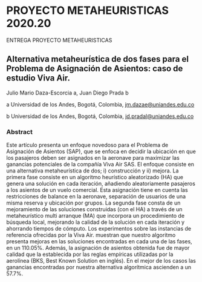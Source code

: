 # PROYECTO METAHEURISTICAS 2020.20
ENTREGA PROYECTO METAHEURISTICAS

## Alternativa metaheurística de dos fases para el Problema de Asignación de Asientos: caso de estudio Viva Air.

Julio Mario Daza-Escorcia a, Juan Diego Prada b

a Universidad de los Andes, Bogotá, Colombia, jm.dazae@uniandes.edu.co

b Universidad de los Andes, Bogotá, Colombia, jd.pradal@uniandes.edu.co 


### Abstract
Este artículo presenta un enfoque novedoso para el Problema de Asignación de Asientos (SAP), que se enfoca en decidir la ubicación en que los pasajeros deben ser asignados en la aeronave para maximizar las ganancias potenciales de la compañía Viva Air SAS. El enfoque consiste en una alternativa metaheurística de dos; i) construcción y ii) mejora. La primera fase consiste en un algoritmo heurístico aleatorizado (HA) que genera una solución en cada iteración, añadiendo aleatoriamente pasajeros a los asientos de un vuelo comercial. Esta asignación tiene en cuenta las restricciones de balance en la aeronave, separación de usuarios de una misma reserva y ubicación por grupos. La segunda fase consta de un mejoramiento de las soluciones construidas (con el HA) a través de un metaheurístico multi arranque (MA) que incorpora un procedimiento de búsqueda local, mejorando la calidad de la solución en cada iteración y ahorrando tiempos de cómputo. Los experimentos sobre las instancias de referencia ofrecidas por la Viva Air. muestran que nuestro algoritmo presenta mejoras en las soluciones encontradas en cada una de las fases, en un 110.05%. Además, la asignación de asientos obtenida fue de mayor calidad que la establecida por las reglas empíricas utilizadas por la aerolínea (BKS, Best Known Solution en inglés). En el mejor de los casos las ganancias encontradas por nuestra alternativa algorítmica ascienden a un 57.7%. 
